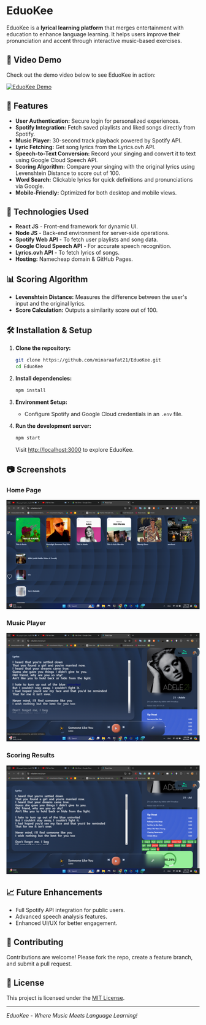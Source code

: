 # EduoKee

EduoKee is a **lyrical learning platform** that merges entertainment with education to enhance language learning. It helps users improve their pronunciation and accent through interactive music-based exercises.

## 🎥 Video Demo

Check out the demo video below to see EduoKee in action:

[![EduoKee Demo](screenshots/demo-thumbnail.png)](https://github.com/user-attachments/assets/3ed942a8-eaf1-446a-a4ec-70df4775753a)


## 🌟 Features

- **User Authentication:** Secure login for personalized experiences.
- **Spotify Integration:** Fetch saved playlists and liked songs directly from Spotify.
- **Music Player:** 30-second track playback powered by Spotify API.
- **Lyric Fetching:** Get song lyrics from the Lyrics.ovh API.
- **Speech-to-Text Conversion:** Record your singing and convert it to text using Google Cloud Speech API.
- **Scoring Algorithm:** Compare your singing with the original lyrics using Levenshtein Distance to score out of 100.
- **Word Search:** Clickable lyrics for quick definitions and pronunciations via Google.
- **Mobile-Friendly:** Optimized for both desktop and mobile views.

## 🚀 Technologies Used

- **React JS** - Front-end framework for dynamic UI.
- **Node JS** - Back-end environment for server-side operations.
- **Spotify Web API** - To fetch user playlists and song data.
- **Google Cloud Speech API** - For accurate speech recognition.
- **Lyrics.ovh API** - To fetch lyrics of songs.
- **Hosting:** Namecheap domain & GitHub Pages.

## 📊 Scoring Algorithm

- **Levenshtein Distance:** Measures the difference between the user's input and the original lyrics.
- **Score Calculation:** Outputs a similarity score out of 100.

## 🛠️ Installation & Setup

1. **Clone the repository:**
   ```bash
   git clone https://github.com/minaraafat21/EduoKee.git
   cd EduoKee
   ```

2. **Install dependencies:**
   ```bash
   npm install
   ```

3. **Environment Setup:**
   - Configure Spotify and Google Cloud credentials in an `.env` file.

4. **Run the development server:**
   ```bash
   npm start
   ```
   Visit [http://localhost:3000](http://localhost:3000) to explore EduoKee.


## 📷 Screenshots

### Home Page
![Home Page](screenshots/home.png)

### Music Player
![Music Player](screenshots/player.png)

### Scoring Results
![Scoring Results](screenshots/scoring.png)

## 📈 Future Enhancements

- Full Spotify API integration for public users.
- Advanced speech analysis features.
- Enhanced UI/UX for better engagement.

## 🤝 Contributing

Contributions are welcome! Please fork the repo, create a feature branch, and submit a pull request.

## 📄 License

This project is licensed under the [MIT License](LICENSE).

---

*EduoKee - Where Music Meets Language Learning!*
